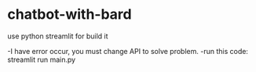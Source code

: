 # chatbot-with-bard
use python streamlit for build it

-I have error occur, you must change API to solve problem.
-run this code: streamlit run main.py
